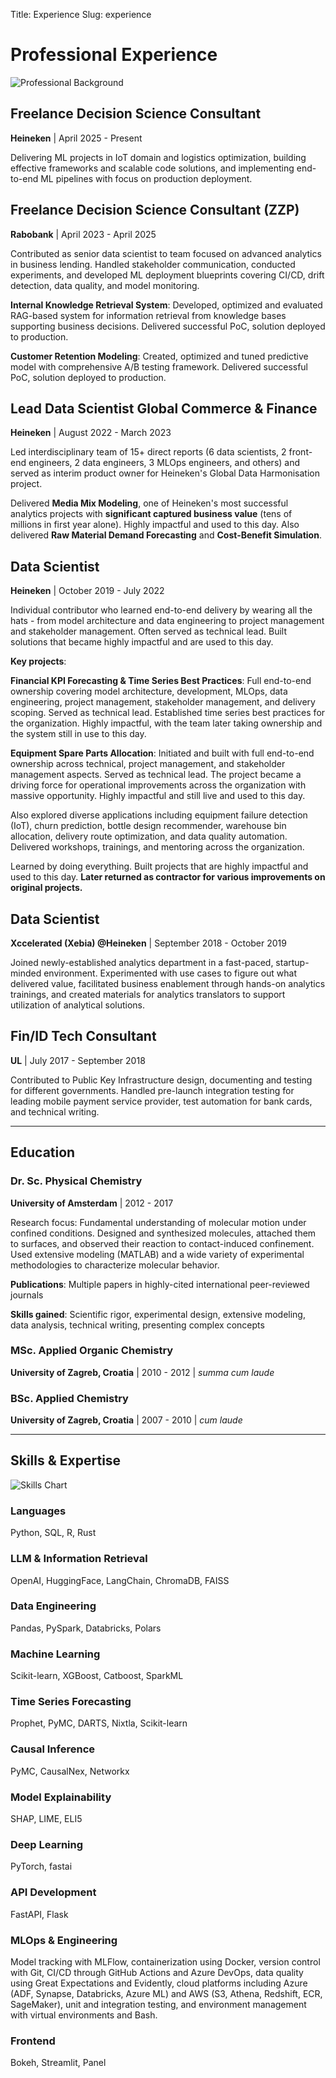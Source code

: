 Title: Experience
Slug: experience

# Professional Experience

![Professional Background]({static}/images/about/img.jpeg)

## Freelance Decision Science Consultant
**Heineken** | April 2025 - Present

Delivering ML projects in IoT domain and logistics optimization, building effective frameworks and scalable code solutions, and implementing end-to-end ML pipelines with focus on production deployment.

## Freelance Decision Science Consultant (ZZP)
**Rabobank** | April 2023 - April 2025

Contributed as senior data scientist to team focused on advanced analytics in business lending. Handled stakeholder communication, conducted experiments, and developed ML deployment blueprints covering CI/CD, drift detection, data quality, and model monitoring.

**Internal Knowledge Retrieval System**: Developed, optimized and evaluated RAG-based system for information retrieval from knowledge bases supporting business decisions. Delivered successful PoC, solution deployed to production.

**Customer Retention Modeling**: Created, optimized and tuned predictive model with comprehensive A/B testing framework. Delivered successful PoC, solution deployed to production.

## Lead Data Scientist Global Commerce & Finance
**Heineken** | August 2022 - March 2023

Led interdisciplinary team of 15+ direct reports (6 data scientists, 2 front-end engineers, 2 data engineers, 3 MLOps engineers, and others) and served as interim product owner for Heineken's Global Data Harmonisation project.

Delivered **Media Mix Modeling**, one of Heineken's most successful analytics projects with **significant captured business value** (tens of millions in first year alone). Highly impactful and used to this day. Also delivered **Raw Material Demand Forecasting** and **Cost-Benefit Simulation**.

## Data Scientist
**Heineken** | October 2019 - July 2022

Individual contributor who learned end-to-end delivery by wearing all the hats - from model architecture and data engineering to project management and stakeholder management. Often served as technical lead. Built solutions that became highly impactful and are used to this day.

**Key projects**:

**Financial KPI Forecasting & Time Series Best Practices**: Full end-to-end ownership covering model architecture, development, MLOps, data engineering, project management, stakeholder management, and delivery scoping. Served as technical lead. Established time series best practices for the organization. Highly impactful, with the team later taking ownership and the system still in use to this day.

**Equipment Spare Parts Allocation**: Initiated and built with full end-to-end ownership across technical, project management, and stakeholder management aspects. Served as technical lead. The project became a driving force for operational improvements across the organization with massive opportunity. Highly impactful and still live and used to this day.

Also explored diverse applications including equipment failure detection (IoT), churn prediction, bottle design recommender, warehouse bin allocation, delivery route optimization, and data quality automation. Delivered workshops, trainings, and mentoring across the organization.

Learned by doing everything. Built projects that are highly impactful and used to this day. **Later returned as contractor for various improvements on original projects.**

## Data Scientist
**Xccelerated (Xebia) @Heineken** | September 2018 - October 2019

Joined newly-established analytics department in a fast-paced, startup-minded environment. Experimented with use cases to figure out what delivered value, facilitated business enablement through hands-on analytics trainings, and created materials for analytics translators to support utilization of analytical solutions.

## Fin/ID Tech Consultant
**UL** | July 2017 - September 2018

Contributed to Public Key Infrastructure design, documenting and testing for different governments. Handled pre-launch integration testing for leading mobile payment service provider, test automation for bank cards, and technical writing.

---

## Education

### Dr. Sc. Physical Chemistry
**University of Amsterdam** | 2012 - 2017

Research focus: Fundamental understanding of molecular motion under confined conditions. Designed and synthesized molecules, attached them to surfaces, and observed their reaction to contact-induced confinement. Used extensive modeling (MATLAB) and a wide variety of experimental methodologies to characterize molecular behavior.

**Publications**: Multiple papers in highly-cited international peer-reviewed journals

**Skills gained**: Scientific rigor, experimental design, extensive modeling, data analysis, technical writing, presenting complex concepts

### MSc. Applied Organic Chemistry
**University of Zagreb, Croatia** | 2010 - 2012 | *summa cum laude*

### BSc. Applied Chemistry
**University of Zagreb, Croatia** | 2007 - 2010 | *cum laude*

---

## Skills & Expertise

<img src="{static}/images/about/img.jpeg" alt="Skills Chart" style="max-width: 600px;">

### Languages
Python, SQL, R, Rust

### LLM & Information Retrieval
OpenAI, HuggingFace, LangChain, ChromaDB, FAISS

### Data Engineering
Pandas, PySpark, Databricks, Polars

### Machine Learning
Scikit-learn, XGBoost, Catboost, SparkML

### Time Series Forecasting
Prophet, PyMC, DARTS, Nixtla, Scikit-learn

### Causal Inference
PyMC, CausalNex, Networkx

### Model Explainability
SHAP, LIME, ELI5

### Deep Learning
PyTorch, fastai

### API Development
FastAPI, Flask

### MLOps & Engineering
Model tracking with MLFlow, containerization using Docker, version control with Git, CI/CD through GitHub Actions and Azure DevOps, data quality using Great Expectations and Evidently, cloud platforms including Azure (ADF, Synapse, Databricks, Azure ML) and AWS (S3, Athena, Redshift, ECR, SageMaker), unit and integration testing, and environment management with virtual environments and Bash.

### Frontend
Bokeh, Streamlit, Panel
